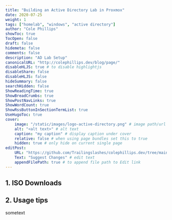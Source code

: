 ```yaml
---
title: "Building an Active Directory Lab in Proxmox"
date: 2020-07-25
weight: 1
tags: ["homelab", "windows", "active directory"]
author: "Cole Phillips"
showToc: true
TocOpen: false
draft: false
hidemeta: false
comments: false
description: "AD Lab Setup"
canonicalURL: "http://colephillips.dev/blog/page/"
disableHLJS: true # to disable highlightjs
disableShare: false
disableHLJS: false
hideSummary: false
searchHidden: false
ShowReadingTime: true
ShowBreadCrumbs: true
ShowPostNavLinks: true
ShowWordCount: true
ShowRssButtonInSectionTermList: true
UseHugoToc: true
cover:
    image: "/static/images/logo-active-directory.png" # image path/url
    alt: "<alt text>" # alt text
    caption: "my caption" # display caption under cover
    relative: false # when using page bundles set this to true
    hidden: true # only hide on current single page
editPost:
    URL: "https://github.com/Trailingslashes/colephillips.dev/tree/main/content/"
    Text: "Suggest Changes" # edit text
    appendFilePath: true # to append file path to Edit link
---
```


## 1. ISO Downloads

## 2. Usage tips

sometext
